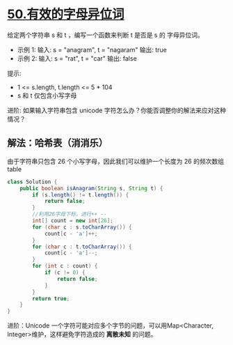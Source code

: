 # [50.有效的字母异位词](https://leetcode.cn/problems/valid-anagram/description/)

给定两个字符串 s 和 t ，编写一个函数来判断 t 是否是 s 的 字母异位词。

- 示例 1:
输入: s = "anagram", t = "nagaram"
输出: true
- 示例 2:
输入: s = "rat", t = "car"
输出: false

提示:
- 1 <= s.length, t.length <= 5 * 104
- s 和 t 仅包含小写字母

进阶: 如果输入字符串包含 unicode 字符怎么办？你能否调整你的解法来应对这种情况？

## 解法：哈希表（消消乐）
由于字符串只包含 26 个小写字母，因此我们可以维护一个长度为 26 的频次数组 table
````java
class Solution {
    public boolean isAnagram(String s, String t) {
        if (s.length() != t.length()) {
            return false;
        }
        //利用26字母下标，进行++ --
        int[] count = new int[26];
        for (char c : s.toCharArray()) {
            count[c - 'a']++;
        }
        for (char c : t.toCharArray()) {
            count[c - 'a']--;
        }
        for (int c : count) {
            if (c != 0) {
                return false;
            }
        }
        return true;
    }
}
````

进阶：Unicode 一个字符可能对应多个字节的问题，可以用Map<Character, Integer>维护，这样避免字符造成的 **离散未知** 的问题。